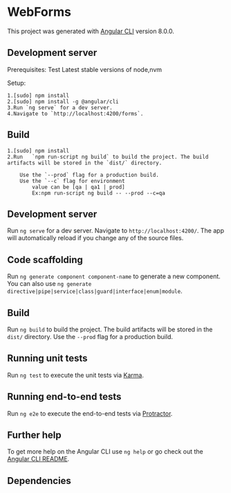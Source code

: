 # WebForms

This project was generated with [Angular CLI](https://github.com/angular/angular-cli) version 8.0.0.

## Development server
Prerequisites:
    Test
    Latest stable versions of node,nvm

Setup:

    1.[sudo] npm install
    2.[sudo] npm install -g @angular/cli
    3.Run `ng serve` for a dev server. 
    4.Navigate to `http://localhost:4200/forms`. 
    
## Build
    1.[sudo] npm install
    2.Run   `npm run-script ng build` to build the project. The build artifacts will be stored in the `dist/` directory. 

        Use the `--prod` flag for a production build.
        Use the `--c` flag for environment
            value can be [qa | qa1 | prod]
            Ex:npm run-script ng build -- --prod --c=qa
     
## Development server

Run `ng serve` for a dev server. Navigate to `http://localhost:4200/`. The app will automatically reload if you change any of the source files.

## Code scaffolding

Run `ng generate component component-name` to generate a new component. You can also use `ng generate directive|pipe|service|class|guard|interface|enum|module`.

## Build

Run `ng build` to build the project. The build artifacts will be stored in the `dist/` directory. Use the `--prod` flag for a production build.

## Running unit tests

Run `ng test` to execute the unit tests via [Karma](https://karma-runner.github.io).

## Running end-to-end tests

Run `ng e2e` to execute the end-to-end tests via [Protractor](http://www.protractortest.org/).

## Further help

To get more help on the Angular CLI use `ng help` or go check out the [Angular CLI README](https://github.com/angular/angular-cli/blob/master/README.md).

## Dependencies